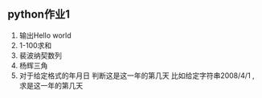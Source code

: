 ## python作业1

1.  输出Hello world
2.  1-100求和
3.  裴波纳契数列
4.	杨辉三角
5.  对于给定格式的年月日 判断这是这一年的第几天 比如给定字符串2008/4/1 ,求是这一年的第几天
